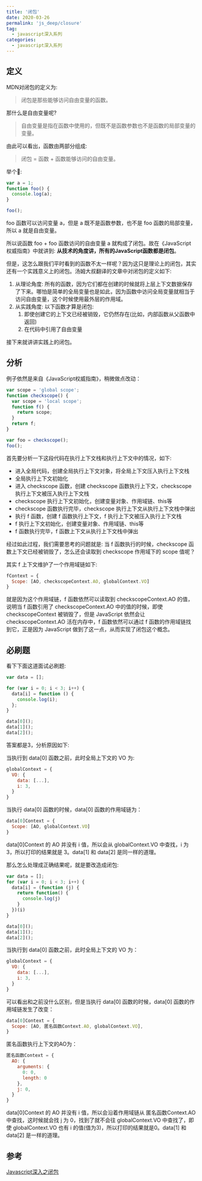 ```yaml
---
title: '闭包'
date: 2020-03-26
permalink: 'js_deep/closure'
tag:
  - javascript深入系列
categories:
  - javascript深入系列
---
```


## 定义

MDN对闭包的定义为:

> 闭包是那些能够访问自由变量的函数。

那什么是自由变量呢?

> 自由变量是指在函数中使用的，但既不是函数参数也不是函数的局部变量的变量。

由此可以看出，函数由两部分组成:

> 闭包 = 函数 + 函数能够访问的自由变量。

举个🌰:

```js
var a = 1;
function foo() {
  console.log(a);
}

foo();
```

foo 函数可以访问变量 a，但是 a 既不是函数参数，也不是 foo 函数的局部变量，所以 a 就是自由变量。

所以说函数 foo + foo 函数访问的自由变量 a 就构成了闭包。故在《JavaScript权威指南》中就讲到: **从技术的角度讲，所有的JavaScript函数都是闭包**。

但是，这怎么跟我们平时看到的函数不太一样呢？因为这只是理论上的闭包，其实还有一个实践意义上的闭包。汤姆大叔翻译的文章中对闭包的定义如下:

1. 从理论角度: 所有的函数，因为它们都在创建的时候就将上层上下文数据保存了下来。哪怕是简单的全局变量也是如此，因为函数中访问全局变量就相当于访问自由变量，这个时候使用最外层的作用域。
2. 从实践角度: 以下函数才算是闭包:
   1. 即使创建它的上下文已经被销毁，它仍然存在(比如，内部函数从父函数中返回)
   2. 在代码中引用了自由变量

接下来就讲讲实践上的闭包。

## 分析

例子依然是来自《JavaScript权威指南》，稍微做点改动：

```js
var scope = 'global scope';
function checkscope() {
  var scope = 'local scope';
  function f() {
    return scope;
  }
  return f;
}

var foo = checkscope();
foo();
```

首先要分析一下这段代码在执行上下文栈和执行上下文中的情况，如下:

- 进入全局代码，创建全局执行上下文对象，将全局上下文压入执行上下文栈
- 全局执行上下文初始化
- 进入 checkscope 函数，创建 checkscope 函数执行上下文，checkscope 执行上下文被压入执行上下文栈
- checkscope 执行上下文初始化，创建变量对象、作用域链、this等
- checkscope 函数执行完毕，checkscope 执行上下文从执行上下文栈中弹出
- 执行 f 函数，创建 f 函数执行上下文，f 执行上下文被压入执行上下文栈
- f 执行上下文初始化，创建变量对象、作用域链、this等
- f 函数执行完毕，f 函数上下文从执行上下文栈中弹出

经过如此过程，我们需要思考的问题就是: 当 f 函数执行的时候，checkscope 函数上下文已经被销毁了，怎么还会读取到 checkscope 作用域下的 scope 值呢？

其实 f 上下文维护了一个作用域链如下:

```js
fContext = {
  Scope: [AO, checkscopeContext.AO, globalContext.VO]
}
```

就是因为这个作用域链，f 函数依然可以读取到 checkscopeContext.AO 的值，说明当 f 函数引用了 checkscopeContext.AO 中的值的时候，即使 checkscopeContext 被销毁了，但是 JavaScript 依然会让 checkscopeContext.AO 活在内存中，f 函数依然可以通过 f 函数的作用域链找到它，正是因为 JavaScript 做到了这一点，从而实现了闭包这个概念。

## 必刷题

看下下面这道面试必刷题:

```js
var data = [];

for (var i = 0; i < 3; i++) {
  data[i] = function () {
    console.log(i);
  };
}

data[0]();
data[1]();
data[2]();
```

答案都是3，分析原因如下:

当执行到 data[0] 函数之前，此时全局上下文的 VO 为:

```js
globalContext = {
  VO: {
    data: [...],
    i: 3,
  }
}
```

当执行 data[0] 函数的时候，data[0] 函数的作用域链为：

```js
data[0]Context = {
  Scope: [AO, globalContext.VO]
}
```

data[0]Context 的 AO 并没有 i 值，所以会从 globalContext.VO 中查找，i 为 3，所以打印的结果就是 3。data[1] 和 data[2] 是同一样的道理。

那么怎么处理成正确结果呢，就是要改造成闭包:

```js
var data = [];
for (var i = 0; i < 3; i++) {
  data[i] = (function (j) {
    return function() {
      console.log(j)
    }
  })(i)
}

data[0]();
data[1]();
data[2]();
```

当执行到 data[0] 函数之前，此时全局上下文的 VO 为：

```js
globalContext = {
  VO: {
    data: [...],
    i: 3,
  }
}
```

可以看出和之前没什么区别，但是当执行 data[0] 函数的时候，data[0] 函数的作用域链发生了改变：

```js
data[0]Context = {
  Scope: [AO, 匿名函数Context.AO, globalContext.VO],
}
```

匿名函数执行上下文的AO为：

```js
匿名函数Context = {
  AO: {
    arguments: {
      0: 0,
      length: 0
    },
    j: 0,
  }
}
```

data[0]Context 的 AO 并没有 i 值，所以会沿着作用域链从 匿名函数Context.AO 中查找，这时候就会找 j 为 0，找到了就不会往 globalContext.VO 中查找了，即使 globalContext.VO 也有 i 的值(值为3)，所以打印的结果就是0。data[1] 和 data[2] 是一样的道理。

## 参考

[Javascript深入之闭包](https://github.com/mqyqingfeng/Blog/issues/9)
